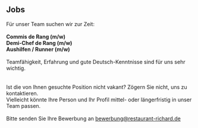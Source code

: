 ## Jobs

Für unser Team suchen wir zur Zeit:  
<br>
**Commis de Rang (m/w)**  
**Demi-Chef de Rang (m/w)**  
**Aushilfen / Runner (m/w)**  
<br>
Teamfähigkeit, Erfahrung und gute Deutsch-Kenntnisse sind für uns sehr wichtig.  
<br>
<br>
Ist die von Ihnen gesuchte Position nicht vakant? Zögern Sie nicht, uns zu kontaktieren.  
Vielleicht könnte Ihre Person und Ihr Profil mittel- oder längerfristig in unser Team passen.
<br>
<br>
Bitte senden Sie Ihre Bewerbung an <u>[bewerbung@restaurant-richard.de](mailto:bewerbung@restaurant-richard.de)</u>
